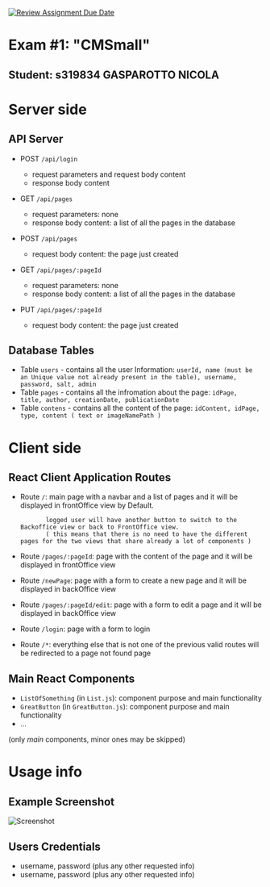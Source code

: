 [![Review Assignment Due Date](https://classroom.github.com/assets/deadline-readme-button-24ddc0f5d75046c5622901739e7c5dd533143b0c8e959d652212380cedb1ea36.svg)](https://classroom.github.com/a/_XpznRuT)
# Exam #1: "CMSmall"

## Student: s319834 GASPAROTTO NICOLA 

# Server side

## API Server

- POST `/api/login`
  - request parameters and request body content
  - response body content


- GET `/api/pages`
  - request parameters: none
  - response body content: a list of all the pages in the database
- POST `/api/pages`
  - request body content: the page just created 


- GET `/api/pages/:pageId`
  - request parameters: none
  - response body content: a list of all the pages in the database
- PUT `/api/pages/:pageId`
  - request body content: the page just created 



## Database Tables

- Table `users` - contains all the user Information: `userId, name (must be an Unique value not already present in the table), username, password, salt, admin`
- Table `pages` - contains all the infromation about the page: `idPage, title, author, creationDate, publicationDate`
- Table `contens` - contains all the content of the page: `idContent, idPage, type, content ( text or imageNamePath )`


# Client side


## React Client Application Routes

- Route `/`: main page with a navbar and a list of pages and it will be displayed in frontOffice view by Default.

             logged user will have another button to switch to the Backoffice view or back to FrontOffice view.
             ( this means that there is no need to have the different pages for the two views that share already a lot of components )

- Route `/pages/:pageId`: page with the content of the page and it will be displayed in frontOffice view 
- Route `/newPage`: page with a form to create a new page and it will be displayed in backOffice view
- Route `/pages/:pageId/edit`: page with a form to edit a page and it will be displayed in backOffice view 

- Route `/login`: page with a form to login
- Route `/*`: everything else that is not one of the previous valid routes will be redirected to a page not found page
## Main React Components

- `ListOfSomething` (in `List.js`): component purpose and main functionality
- `GreatButton` (in `GreatButton.js`): component purpose and main functionality
- ...

(only _main_ components, minor ones may be skipped)

# Usage info

## Example Screenshot

![Screenshot](./img/screenshot.jpg)

## Users Credentials

- username, password (plus any other requested info)
- username, password (plus any other requested info)
